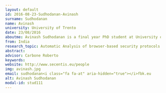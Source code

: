 ```yaml
---
layout: default 
id: 2016-08-23-Sudhodanan-Avinash
surname: Sudhodanan
name: Avinash
university: University of Trento
date: 23/08/2016
aboutme: Avinash Sudhodanan is a final year PhD student at University of Trento and a Junior Researcher at the Security & Trust Unit of Fondazione Bruno Kessler (FBK). He is pursuing an industrial doctorate in the context of the SECENTIS project. The topic of his PhD is "Automatic Security Testing of Browser-Based Security Protocols". His research is jointly supervised by Alessandro Armando (FBK), Roberto Carbone (FBK) and Luca Compagna (SAP Labs France). He received his Masters in Cyber Security (graduated in 2013) and Bachelors in Computer Science and Engineering (graduated in 2011) from Amrita Vishwa Vidyapeetham University, India. He has spoken at various top security conferences such as NDSS, OWASP AppSec Europe, IEEE Euro S&P etc. His research has led to the discovery of many serious security vulnerabilities in top web sites. He has also received various bug bounties and/or honorable mentions from Microsoft, Yahoo, Pinterest, Open SAP etc.
from: India
research_topic: Automatic Analysis of browser-based security protocols
abstract: 
advisor: Carbone Roberto
keywords: 
website: http://www.secentis.eu/people
img: avinash.jpg
email: sudhodanan<i class="fa fa-at" aria-hidden="true"></i>fbk.eu
alt: Avinash Sudhodanan
modal-id: stud111
---
```

